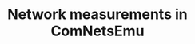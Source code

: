 ---
title: Network measurements in ComNetsEmu
summary: Deployment and evaluation of containerized tools for network performance measurement in softwarized networks
tags:
  - Networking
date: ""

# Optional external URL for project (replaces project detail page).
external_link: https://github.com/matteogreek/measurements-for-comnetsemu

#image:
#  caption: Photo by Toa Heftiba on Unsplash
#  focal_point: Smart
---